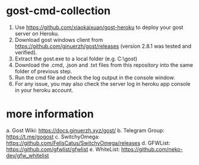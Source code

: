 # gost-cmd-collection

1. Use https://github.com/xiaokaixuan/gost-heroku to deploy your gost server on Heroku.
2. Download gost windows client from https://github.com/ginuerzh/gost/releases (version 2.8.1 was tested and verified).
3. Extract the gost.exe to a local folder (e.g. C:\gost\)
4. Download the .cmd, .json and .txt files from this repository into the same folder of previous step.
5. Run the cmd file and check the log output in the console window.
6. For any issue, you may also check the server log in heroku app console in your heroku account.

# more information

a. Gost Wiki: https://docs.ginuerzh.xyz/gost/
b. Telegram Group: https://t.me/gogost
c. SwitchyOmega: https://github.com/FelisCatus/SwitchyOmega/releases
d. GFWList: https://github.com/gfwlist/gfwlist
e. WhiteList: https://github.com/neko-dev/gfw_whitelist
